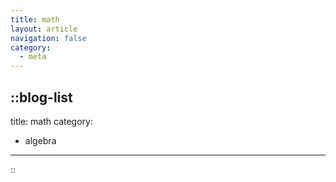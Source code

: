 ```yaml
---
title: math
layout: article
navigation: false
category:
  - meta
---
```


::blog-list
---
title: math
category:
  - algebra
---
::
